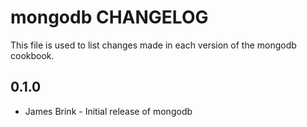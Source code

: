 mongodb CHANGELOG
=================

This file is used to list changes made in each version of the mongodb cookbook.

0.1.0
-----
- James Brink - Initial release of mongodb

